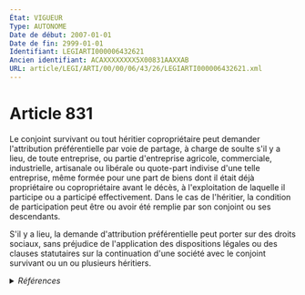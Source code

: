 ```yaml
---
État: VIGUEUR
Type: AUTONOME
Date de début: 2007-01-01
Date de fin: 2999-01-01
Identifiant: LEGIARTI000006432621
Ancien identifiant: ACAXXXXXXXX5X00831AAXXAB
URL: article/LEGI/ARTI/00/00/06/43/26/LEGIARTI000006432621.xml
---
```


<h1>Article 831</h1>

Le conjoint survivant ou tout héritier copropriétaire peut demander
l'attribution préférentielle par voie de partage, à charge de soulte s'il y a
lieu, de toute entreprise, ou partie d'entreprise agricole, commerciale,
industrielle, artisanale ou libérale ou quote-part indivise d'une telle
entreprise, même formée pour une part de biens dont il était déjà propriétaire
ou copropriétaire avant le décès, à l'exploitation de laquelle il participe ou a
participé effectivement. Dans le cas de l'héritier, la condition de
participation peut être ou avoir été remplie par son conjoint ou ses
descendants.<br />

S'il y a lieu, la demande d'attribution préférentielle peut porter sur des
droits sociaux, sans préjudice de l'application des dispositions légales ou des
clauses statutaires sur la continuation d'une société avec le conjoint survivant
ou un ou plusieurs héritiers.


<details>
  <summary><em>Références</em></summary>

  <h2>Articles faisant référence à l'article</h2>
  
  <ul>
    <li>
      <a href="https://legal.tricoteuses.fr//redirection/LEGIARTI000006284837?vers=git&vers=legifrance">LOI n° 2006-728 du 23 juin 2006 portant réforme des successions et des libéralités - article 3 ENTIEREMENT_MODIF</a> MODIFICATION cible
    </li>
    <li>
      <a href="https://legal.tricoteuses.fr//redirection/LEGIARTI000006284838?vers=git&vers=legifrance">LOI n° 2006-728 du 23 juin 2006 portant réforme des successions et des libéralités - article 4 ENTIEREMENT_MODIF</a> MODIFICATION cible
    </li>
  </ul>
  
  <h2>Références faites par l'article</h2>
  
  <ul>
    <li>
      2006-06-23 MODIFICATION source <a href="https://legal.tricoteuses.fr//redirection/LEGIARTI000006284837?vers=git&vers=legifrance">LOI n° 2006-728 du 23 juin 2006 portant réforme des successions et des libéralités - article 3 ENTIEREMENT_MODIF</a>
    </li>
    <li>
      2006-06-23 MODIFICATION source <a href="https://legal.tricoteuses.fr//redirection/LEGIARTI000006284838?vers=git&vers=legifrance">LOI n° 2006-728 du 23 juin 2006 portant réforme des successions et des libéralités - article 4 ENTIEREMENT_MODIF</a>
    </li>
    <li>
      2010-12-07 CITATION cible <a href="https://legal.tricoteuses.fr//redirection/LEGIARTI000023176289?vers=git&vers=legifrance">LOI n° 2010-1487 du 7 décembre 2010 relative au Département de Mayotte - article 30 AUTONOME VIGUEUR, en vigueur depuis le 2010-12-09</a>
    </li>
    <li>
      2999-01-01 CITATION cible <a href="https://legal.tricoteuses.fr//redirection/LEGIARTI000006444601?vers=git&vers=legifrance">Code civil - article 1873-13 AUTONOME VIGUEUR, en vigueur depuis le 2007-01-01</a>
    </li>
    <li>
      2999-01-01 CITATION cible <a href="https://legal.tricoteuses.fr//redirection/LEGIARTI000006428547?vers=git&vers=legifrance">Code civil - article 515-6 AUTONOME VIGUEUR, en vigueur depuis le 2009-01-01</a>
    </li>
    <li>
      2999-01-01 CITATION cible <a href="https://legal.tricoteuses.fr//redirection/LEGIARTI000006432555?vers=git&vers=legifrance">Code civil - article 824 AUTONOME VIGUEUR, en vigueur depuis le 2007-01-01</a>
    </li>
    <li>
      2999-01-01 CITATION cible <a href="https://legal.tricoteuses.fr//redirection/LEGIARTI000022233280?vers=git&vers=legifrance">Code civil - article 831-1 AUTONOME VIGUEUR, en vigueur depuis le 2010-05-08</a>
    </li>
    <li>
      2999-01-01 CITATION cible <a href="https://legal.tricoteuses.fr//redirection/LEGIARTI000006433273?vers=git&vers=legifrance">Code civil - article 832 AUTONOME VIGUEUR, en vigueur depuis le 2007-01-01</a>
    </li>
    <li>
      2999-01-01 CITATION cible <a href="https://legal.tricoteuses.fr//redirection/LEGIARTI000022233271?vers=git&vers=legifrance">Code civil - article 832-1 AUTONOME VIGUEUR, en vigueur depuis le 2010-05-08</a>
    </li>
    <li>
      2999-01-01 CITATION cible <a href="https://legal.tricoteuses.fr//redirection/LEGIARTI000022233256?vers=git&vers=legifrance">Code civil - article 832-2 AUTONOME VIGUEUR, en vigueur depuis le 2010-05-08</a>
    </li>
    <li>
      2999-01-01 CITATION cible <a href="https://legal.tricoteuses.fr//redirection/LEGIARTI000006432660?vers=git&vers=legifrance">Code civil - article 833 AUTONOME VIGUEUR, en vigueur depuis le 2007-01-01</a>
    </li>
    <li>
      2999-01-01 CITATION cible <a href="https://legal.tricoteuses.fr//redirection/LEGIARTI000006404264?vers=git&vers=legifrance">Code de procédure civile - article 978 AUTONOME ABROGE, en vigueur du 1807-01-01 au 2007-12-22</a>
    </li>
    <li>
      2999-01-01 CITATION cible <a href="https://legal.tricoteuses.fr//redirection/LEGIARTI000006583382?vers=git&vers=legifrance">Code rural (nouveau) - article L321-23 AUTONOME VIGUEUR, en vigueur depuis le 2007-01-01</a>
    </li>
    <li>
      2999-01-01 CITATION cible <a href="https://legal.tricoteuses.fr//redirection/LEGIARTI000006583384?vers=git&vers=legifrance">Code rural (nouveau) - article L321-24 AUTONOME VIGUEUR, en vigueur depuis le 2007-01-01</a>
    </li>
    <li>
      2999-01-01 CITATION cible <a href="https://legal.tricoteuses.fr//redirection/LEGIARTI000037114241?vers=git&vers=legifrance">Code rural et de la pêche maritime - article L322-14 AUTONOME VIGUEUR, en vigueur depuis le 2012-01-01</a>
    </li>
    <li>
      CODIFICATION source Loi 1803-04-19
    </li>
  </ul>
</details>
